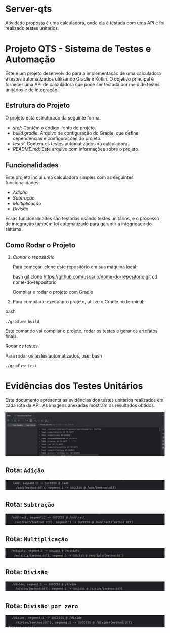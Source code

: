 # Server-qts
Atividade proposta é uma calculadora, onde ela é testada com uma API e foi realizado testes unitários.

# Projeto QTS - Sistema de Testes e Automação

Este é um projeto desenvolvido para a implementação de uma calculadora e testes automatizados utilizando Gradle e Kotlin. O objetivo principal é fornecer uma API de calculadora que pode ser testada por meio de testes unitários e de integração.

## Estrutura do Projeto

O projeto está estruturado da seguinte forma:

- *src/*: Contém o código-fonte do projeto.
- *build.gradle*: Arquivo de configuração do Gradle, que define dependências e configurações do projeto.
- *tests/*: Contém os testes automatizados da calculadora.
- *README.md*: Este arquivo com informações sobre o projeto.

## Funcionalidades

Este projeto inclui uma calculadora simples com as seguintes funcionalidades:

- *Adição*
- *Subtração*
- *Multiplicação*
- *Divisão*

Essas funcionalidades são testadas usando testes unitários, e o processo de integração também foi automatizado para garantir a integridade do sistema.

## Como Rodar o Projeto

1. *Clonar o repositório*

   Para começar, clone este repositório em sua máquina local:

   bash
   git clone https://github.com/usuario/nome-do-repositorio.git
   cd nome-do-repositorio

   Compilar e rodar o projeto com Gradle

2. Para compilar e executar o projeto, utilize o Gradle no terminal:

 bash
```
./gradlew build
 ```

Este comando vai compilar o projeto, rodar os testes e gerar os artefatos finais.

Rodar os testes

Para rodar os testes automatizados, use:
bash
```
./gradlew test
```
# Evidências dos Testes Unitários

Este documento apresenta as evidências dos testes unitários realizados em cada rota da API. As imagens anexadas mostram os resultados obtidos.

![Testes Unitarios](img/testes_unitarios.png)


## Rota: `Adição`
![Evidência - Adição](img/img1.png)

## Rota: `Subtração`
![Evidência - Subtração](img/img2.png)

## Rota: `Multiplicação`
![Evidência - Multiplicação](img/img3.png)

## Rota: `Divisão`
![Evidência - Divisão](img/img4.png)

## Rota: `Divisão por zero`
![Evidência - Divisão por zero](img/img5.png)

